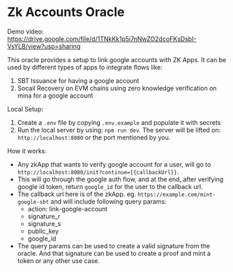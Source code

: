 # Zk Accounts Oracle

Demo video: https://drive.google.com/file/d/1TNkKk1p5i7nNwZO2dcoFKsDsbI-VsYLB/view?usp=sharing

This oracle provides a setup to link google accounts with ZK Apps. It can be used by different types of apps to integrate flows like:

1. SBT Issuance for having a google account
2. Socail Recovery on EVM chains using zero knowledge verification on mina for a google account

Local Setup:

1. Create a `.env` file by copying `.env.example` and populate it with secrets
2. Run the local server by using: `npm run dev`. The server will be lifted on: `http://localhost:8080` or the port mentioned by you.

How it works:

- Any zkApp that wants to verify google account for a user, will go to `http://localhost:8080/init?continue={{callbackUrl}}`.
- This will go through the google auth flow, and at the end, after verifying google id token, return `google_id` for the user to the callback url.
- The callback url here is of the zkApp. eg. `https://example.com/mint-google-sbt` and will include following query params:
  - action: link-google-account
  - signature_r
  - signature_s
  - public_key
  - google_id
- The query params can be used to create a valid signature from the oracle. And that signature can be used to create a proof and mint a token or any other use case.